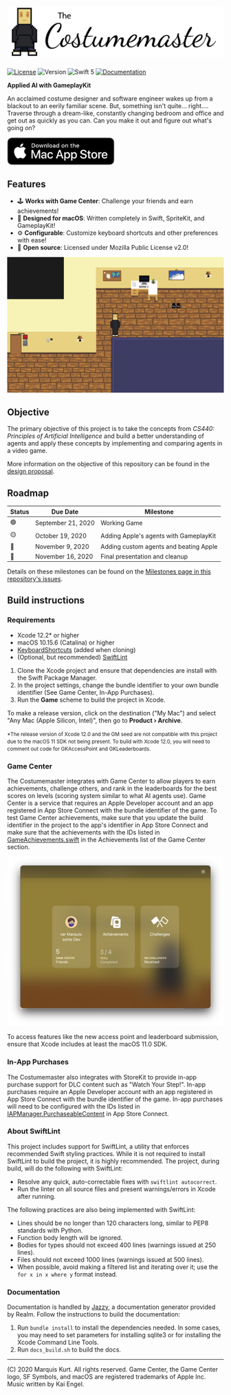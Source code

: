 <div>
<h1>
<img src="https://github.com/alicerunsonfedora/CS400/raw/root/logomark.svg" alt="The Costumemaster"/>
</h1>
</div>

[![License][img-license]][license] ![Version][img-version] ![Swift 5][img-swift] [![Documentation][img-docs]][docs]

**Applied AI with GameplayKit**

An acclaimed costume designer and software engineer wakes up from a blackout to an eerily familiar scene. But, something isn't
quite... right.... Traverse through a dream-like, constantly changing bedroom and office and get out as quickly as you can. Can you
make it out and figure out what's going on?

<div>
<a href="https://apps.apple.com/us/app/the-costumemaster/id1529632296">
<img height="64" src="https://github.com/alicerunsonfedora/CS400/raw/root/.readme/macappstore.svg" alt="Get it on the Mac App Store"/>
</a>
</div>


## Features

- 🕹 **Works with Game Center**: Challenge your friends and earn achievements!
- 🍎 **Designed for macOS**: Written completely in Swift, SpriteKit, and GameplayKit!
- ⚙️ **Configurable**: Customize keyboard shortcuts and other preferences with ease!
- 📖 **Open source**:  Licensed under Mozilla Public License v2.0!

![In-game screenshot](https://github.com/alicerunsonfedora/CS400/raw/root/.readme/game.png)

## Objective

The primary objective of this project is to take the concepts from _CS440: Principles of Artificial Intelligence_ and build a better 
understanding of agents and apply these concepts by implementing and comparing agents in a video game.

More information on the objective of this repository can be found in the [design proposal][proposal].

## Roadmap

| Status | Due Date | Milestone |
| ------ | ----------- | ----------- |
| 🟢 | September 21, 2020 | Working Game |
| 🟡 | October 19, 2020 | Adding Apple's agents with GameplayKit |
| 🔴 | November 9, 2020 | Adding custom agents and beating Apple |
| 🔴 | November 16, 2020 | Final presentation and cleanup |

Details on these milestones can be found on the [Milestones page in this repository's issues][milestones].

## Build instructions

### Requirements

- Xcode 12.2* or higher
- macOS 10.15.6 (Catalina) or higher
- [KeyboardShortcuts][keys] (added when cloning)
- (Optional, but recommended) [SwiftLint][linter]

1. Clone the Xcode project and ensure that dependencies are install with the Swift Package Manager.
2. In the project settings, change the bundle identifier to your own bundle identifier (See Game Center, In-App Purchases).
3. Run the **Game** scheme to build the project in Xcode.

To make a release version, click on the destination ("My Mac") and select "Any Mac (Apple Silicon, Intel)", then go to **Product &rsaquo;
Archive**.

<small>*The release version of Xcode 12.0 and the GM seed are not compatible with this project due to the macOS 11 SDK not being
present. To build with Xcode 12.0, you will need to comment out code for GKAccessPoint and GKLeaderboards.</small>

### Game Center

The Costumemaster integrates with Game Center to allow players to earn achievements, challenge others, and rank in the leaderboards
for the best scores on levels (scoring system similar to what AI agents use). Game Center is a service that requires an Apple Developer
account and an app registered in App Store Connect with the bundle identifier of the game. To test Game Center achievements, make
sure that you update the build identifier in the project to the app's identifier in App Store Connect and make sure that the achievements
with the IDs listed in [GameAchievements.swift][gcachieve] in the Achievements list of the Game Center section.

![Game Center](https://github.com/alicerunsonfedora/CS400/raw/root/.readme/gamecenter.png)

To access features like the new access point and leaderboard submission, ensure that Xcode includes at least the macOS 11.0 SDK.

### In-App Purchases

The Costumemaster also integrates with StoreKit to provide in-app purchase support for DLC content such as "Watch Your Step!".
In-app purchases require an Apple Developer account with an app registered in App Store Connect with the bundle identifier of the
game. In-app purchases will need to be configured with the IDs listed in [IAPManager.PurchaseableContent][iapcontent] in App Store
Connect.

### About SwiftLint

This project includes support for SwiftLint, a utility that enforces recommended Swift styling practices. While it is not required to install
SwiftLint to build the project, it is highly recommended. The project, during build, will do the following with SwiftLint:

- Resolve any quick, auto-correctable fixes with `swiftlint autocorrect`.
- Run the linter on all source files and present warnings/errors in Xcode after running.

The following practices are also being implemented with SwiftLint:

- Lines should be no longer than 120 characters long, similar to PEP8 standards with Python.
- Function body length will be ignored.
- Bodies for types should not exceed 400 lines (warnings issued at 250 lines).
- Files should not exceed 1000 lines (warnings issued at 500 lines).
- When possible, avoid making a filtered list and iterating over it; use the `for x in x where y` format instead.

### Documentation

Documentation is handled by [Jazzy][jazzy], a documentation generator provided by Realm. Follow the instructions to build the
documentation:

1. Run `bundle install` to install the dependencies needed. In some cases, you may need to set parameters for installing sqlite3 or for
    installing the Xcode Command Line Tools.
2. Run `docs_build.sh` to build the docs.

---

(C) 2020 Marquis Kurt. All rights reserved. Game Center, the Game Center logo, SF Symbols, and macOS are registered trademarks of 
Apple Inc. Music written by Kai Engel.

<!-- Links in page -->
[milestones]: https://github.com/alicerunsonfedora/CS400/milestones?direction=asc&sort=due_date&state=open
[linter]: https://realm.github.io/SwiftLint/
[keys]: https://github.com/sindresorhus/KeyboardShortcuts
[gcachieve]: ./Conscious/Enums/GameAchievments.swift
[iapcontent]: ./Conscious/Classes/App/Purchases/IAPManager.swift
[jazzy]: https://github.com/realm/jazzy
[proposal]: ./Guides/Project%20Proposal.md
[license]: LICENSE.txt
[docs]: https://costumemaster.marquiskurt.net

<!-- Image links -->
[img-license]: https://img.shields.io/github/license/alicerunsonfedora/CS400
[img-version]: https://img.shields.io/github/v/release/alicerunsonfedora/CS400
[img-docs]: https://costumemaster.marquiskurt.net/badge.svg
[img-swift]: https://img.shields.io/badge/swift-5.3-orange.svg
